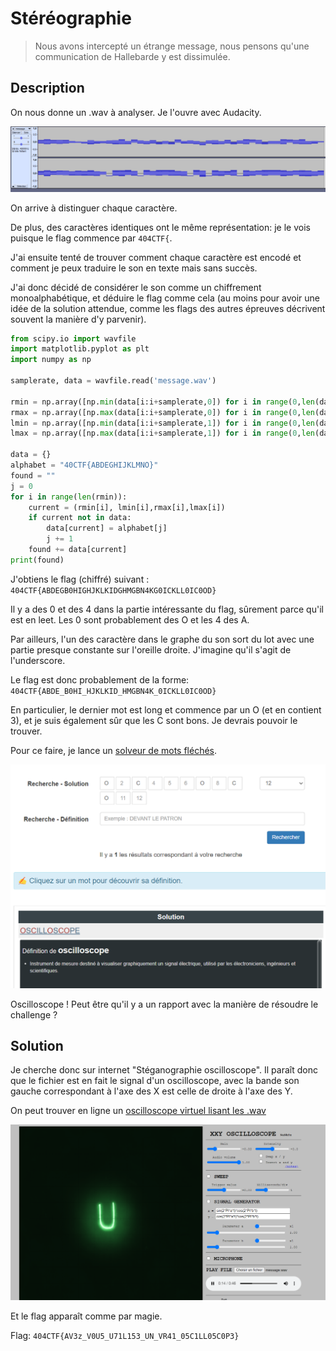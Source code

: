 # Stéréographie

> Nous avons intercepté un étrange message, nous pensons qu'une communication de Hallebarde y est dissimulée.

## Description

On nous donne un .wav à analyser. Je l'ouvre avec Audacity.

![](../images/stereo_audacity.png)

On arrive à distinguer chaque caractère.

De plus, des caractères identiques ont le même représentation: je le vois puisque le flag commence par `404CTF{`.

J'ai ensuite tenté de trouver comment chaque caractère est encodé et comment je peux traduire le son en texte mais sans succès.

J'ai donc décidé de considérer le son comme un chiffrement monoalphabétique, et déduire le flag comme cela (au moins pour avoir une idée de la solution attendue, comme les flags des autres épreuves décrivent souvent la manière d'y parvenir).

```python
from scipy.io import wavfile
import matplotlib.pyplot as plt
import numpy as np

samplerate, data = wavfile.read('message.wav')

rmin = np.array([np.min(data[i:i+samplerate,0]) for i in range(0,len(data[:,0]), samplerate)])
rmax = np.array([np.max(data[i:i+samplerate,0]) for i in range(0,len(data[:,0]), samplerate)])
lmin = np.array([np.min(data[i:i+samplerate,1]) for i in range(0,len(data[:,0]), samplerate)])
lmax = np.array([np.max(data[i:i+samplerate,1]) for i in range(0,len(data[:,0]), samplerate)])

data = {}
alphabet = "40CTF{ABDEGHIJKLMNO}"
found = ""
j = 0
for i in range(len(rmin)):
    current = (rmin[i], lmin[i],rmax[i],lmax[i])
    if current not in data:
        data[current] = alphabet[j]
        j += 1
    found += data[current]
print(found)
```

J'obtiens le flag (chiffré) suivant : `404CTF{ABDEGB0HIGHJKLKIDGHMGBN4KG0ICKLL0IC0OD}`

Il y a des 0 et des 4 dans la partie intéressante du flag, sûrement parce qu'il est en leet. Les 0 sont probablement des O et les 4 des A.

Par ailleurs, l'un des caractère dans le graphe du son sort du lot avec une partie presque constante sur l'oreille droite. J'imagine qu'il s'agit de l'underscore.

Le flag est donc probablement de la forme: `404CTF{ABDE_B0HI_HJKLKID_HMGBN4K_0ICKLL0IC0OD}`

En particulier, le dernier mot est long et commence par un O (et en contient 3), et je suis également sûr que les C sont bons.
Je devrais pouvoir le trouver.

Pour ce faire, je lance un [solveur de mots fléchés](https://mots-croises-solutions.com/).

![solveur](../images/stereo_solver.png)

Oscilloscope ! Peut être qu'il y a un rapport avec la manière de résoudre le challenge ?

## Solution

Je cherche donc sur internet "Stéganographie oscilloscope". Il paraît donc que le fichier est en fait le signal d'un oscilloscope, avec la bande son gauche correspondant à l'axe des X est celle de droite à l'axe des Y.

On peut trouver en ligne un [oscilloscope virtuel lisant les .wav](https://dood.al/oscilloscope/)

![oscilloscope](../images/stereo_oscillo.png)

Et le flag apparaît comme par magie.

Flag: `404CTF{AV3z_V0U5_U71L153_UN_VR41_05C1LL05C0P3}`